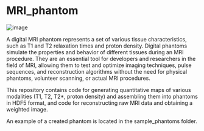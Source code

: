 # MRI_phantom
![image](https://github.com/user-attachments/assets/2afdd2ac-2a6e-4596-b5a0-879b6220d66b#right)

A digital MRI phantom represents a set of various tissue characteristics, such as T1 and T2 relaxation times and proton density. Digital phantoms simulate the properties and behavior of different tissues during an MRI procedure. They are an essential tool for developers and researchers in the field of MRI, allowing them to test and optimize imaging techniques, pulse sequences, and reconstruction algorithms without the need for physical phantoms, volunteer scanning, or actual MRI procedures.


This repository contains code for generating quantitative maps of various modalities (T1, T2, T2*, proton density) and assembling them into phantoms in HDF5 format, and code for reconstructing raw MRI data and obtaining a weighted image.

An example of a created phantom is located in the sample_phantoms folder.
